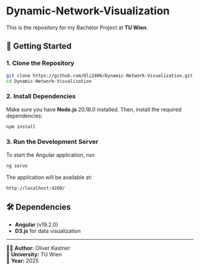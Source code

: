 # Dynamic-Network-Visualization

This is the repository for my Bachelor Project at **TU Wien**.

## 🚀 Getting Started

### **1. Clone the Repository**
```sh
git clone https://github.com/Oli2406/Dynamic-Network-Visualization.git
cd Dynamic-Network-Visualization
```

### **2. Install Dependencies**
Make sure you have **Node.js** 20.18.0 installed. Then, install the required dependencies:
```sh
npm install
```

### **3. Run the Development Server**
To start the Angular application, run:
```sh
ng serve
```
The application will be available at:
```
http://localhost:4200/
```

## 🛠 Dependencies
- **Angular** (v19.2.0)
- **D3.js** for data visualization

---
👨‍💻 **Author:** Oliver Kastner  
📌 **University:** TU Wien  
📅 **Year:** 2025
